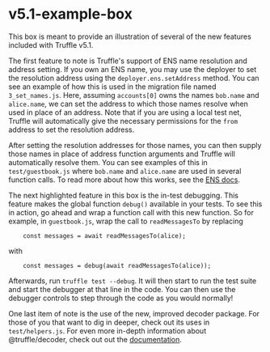 # v5.1-example-box

This box is meant to provide an illustration of several of the new features
included with Truffle v5.1.

The first feature to note is Truffle's support of ENS name resolution and
address setting. If you own an ENS name, you may use the deployer to set the
resolution address using the `deployer.ens.setAddress` method. You can see an
example of how this is used in the migration file named `3_set_names.js`. Here,
assuming `accounts[0]` owns the names `bob.name` and `alice.name`, we can set
the address to which those names resolve when used in place of an address. Note
that if you are using a local test net, Truffle will automatically give the
necessary permissions for the `from` address to set the resolution address.

After setting the resolution addresses for those names, you can then supply
those names in place of address function arguments and Truffle will
automatically resolve them. You can see examples of this in `test/guestbook.js`
where `bob.name` and `alice.name` are used in several function calls. To read
more about how this works, see the
[ENS docs](https://www.trufflesuite.com/docs/truffle/advanced/ethereum-name-service).

The next highlighted feature in this box is the in-test debugging. This feature
makes the global function `debug()` available in your tests. To see this in
action, go ahead and wrap a function call with this new function. So for
example, in `guestbook.js`, wrap the call to `readMessagesTo` by replacing
```
    const messages = await readMessagesTo(alice);
```
with
```
    const messages = debug(await readMessagesTo(alice));
```

Afterwards, run `truffle test --debug`. It will then start to run the test
suite and start the debugger at that line in the code. You can then use the
debugger controls to step through the code as you would normally!

One last item of note is the use of the new, improved decoder package. For
those of you that want to dig in deeper, check out its uses in `test/helpers.js`.
For even more in-depth information about @truffle/decoder, check out out the
[documentation](https://www.trufflesuite.com/docs/truffle/codec/index.html).
